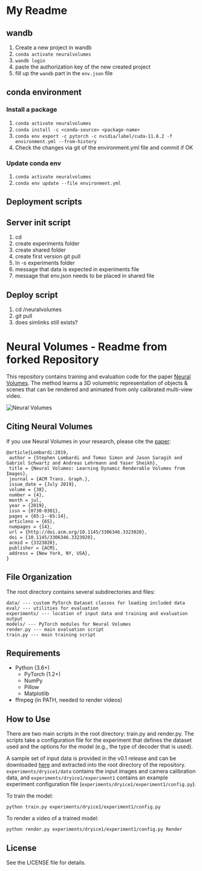 # My Readme

## wandb
1. Create a new project in wandb
2. ```conda activate neuralvolumes```
3. ``` wandb login ```
4. paste the authorization key of the new created project
5. fill up the ``` wandb ``` part in the ``` env.json ``` file

## conda environment

### Install a package
1. ```conda activate neuralvolumes```
2. ```conda install -c <conda-source> <package-name>```
3. ```conda env export -c pytorch -c nvidia/label/cuda-11.6.2 -f environment.yml --from-history```
4. Check the changes via git of the environment.yml file and commit if OK

### Update conda env

1. ```conda activate neuralvolumes```
2. ```conda env update --file environment.yml```

## Deployment scripts

## Server init script
1. cd <specified path in env.json>
2. create experiments folder
3. create shared folder
4. create first version git pull
5. ln -s experiments folder
6. message that data is expected in experiments file
7. message that env.json needs to be placed in shared file

## Deploy script
1. cd <path>/neuralvolumes
2. git pull
3. does simlinks still exists?

# Neural Volumes - Readme from forked Repository

This repository contains training and evaluation code for the paper 
[Neural Volumes](https://arxiv.org/abs/1906.07751). The method learns a 3D
volumetric representation of objects & scenes that can be rendered and animated
from only calibrated multi-view video.

![Neural Volumes](representativeimage.jpg)

## Citing Neural Volumes

If you use Neural Volumes in your research, please cite the [paper](https://arxiv.org/abs/1906.07751):
```
@article{Lombardi:2019,
 author = {Stephen Lombardi and Tomas Simon and Jason Saragih and Gabriel Schwartz and Andreas Lehrmann and Yaser Sheikh},
 title = {Neural Volumes: Learning Dynamic Renderable Volumes from Images},
 journal = {ACM Trans. Graph.},
 issue_date = {July 2019},
 volume = {38},
 number = {4},
 month = jul,
 year = {2019},
 issn = {0730-0301},
 pages = {65:1--65:14},
 articleno = {65},
 numpages = {14},
 url = {http://doi.acm.org/10.1145/3306346.3323020},
 doi = {10.1145/3306346.3323020},
 acmid = {3323020},
 publisher = {ACM},
 address = {New York, NY, USA},
}
```

## File Organization

The root directory contains several subdirectories and files:
```
data/ --- custom PyTorch Dataset classes for loading included data
eval/ --- utilities for evaluation
experiments/ --- location of input data and training and evaluation output
models/ --- PyTorch modules for Neural Volumes
render.py --- main evaluation script
train.py --- main training script
```

## Requirements

* Python (3.6+)
  * PyTorch (1.2+)
  * NumPy
  * Pillow
  * Matplotlib
* ffmpeg (in PATH, needed to render videos)

## How to Use

There are two main scripts in the root directory: train.py and render.py. The
scripts take a configuration file for the experiment that defines the dataset
used and the options for the model (e.g., the type of decoder that is used).

A sample set of input data is provided in the v0.1 release and can be
downloaded
[here](https://github.com/facebookresearch/neuralvolumes/releases/download/v0.1/experiments.tar.gz)
and extracted into the root directory of the repository.
`experiments/dryice1/data` contains the input images and camera calibration
data, and `experiments/dryice1/experiment1` contains an example experiment
configuration file (`experiments/dryice1/experiment1/config.py`).

To train the model:
```
python train.py experiments/dryice1/experiment1/config.py
```

To render a video of a trained model:
```
python render.py experiments/dryice1/experiment1/config.py Render
```

## License

See the LICENSE file for details.
